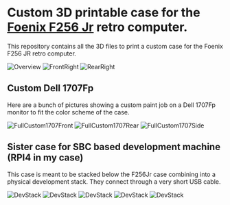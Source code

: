 # Custom 3D printable case for the [Foenix F256 Jr](https://c256foenix.com/f256-jr/?v=796834e7a283) retro computer. 
This repository contains all the 3D files to print a custom case for the Foenix F256 JR retro computer.

![Overview](images/Overview.jpeg)
![FrontRight](images/FrontRight.jpeg)
![RearRight](images/RearRight.jpeg)

## Custom Dell 1707Fp

Here are a bunch of pictures showing a custom paint job on a Dell 1707Fp monitor to fit the color scheme of the case.

![FullCustom1707Front](images/FullRetroCustom1707-front.jpeg)
![FullCustom1707Rear](images/FullRetroCustom1707-rear.jpeg)
![FullCustom1707Side](images/FullRetroCustom1707-side.jpeg)

## Sister case for SBC based development machine (RPI4 in my case)

This case is meant to be stacked below the F256Jr case combining into a physical development stack. They connect through a very short USB cable.

![DevStack](images/DeveloperStack.jpg)
![DevStack](images/DevStackCombi.jpeg)
![DevStack](images/DevCaseSolo.jpeg)
![DevStack](images/DevCaseOpenTop.jpeg)
![DevStack](images/DevCaseClosedRear.jpeg)

